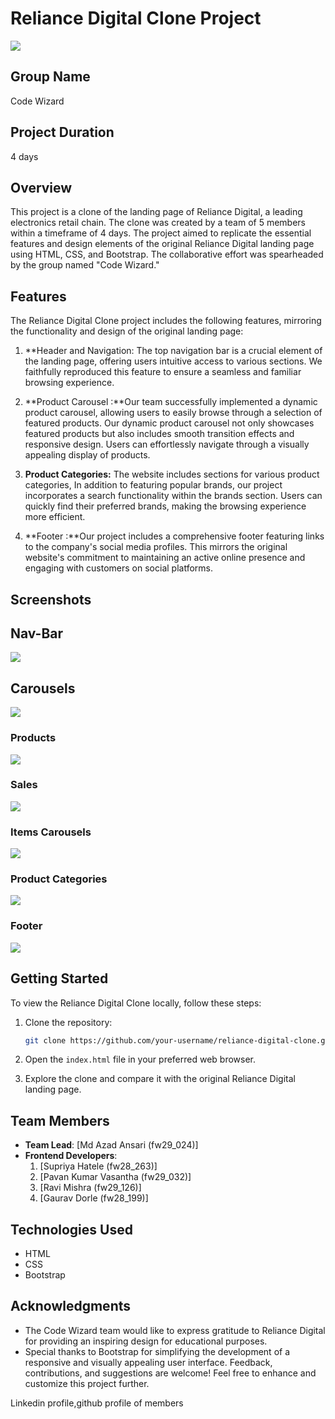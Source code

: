 
# Reliance Digital Clone Project
<img src="logo.svg">

## Group Name

Code Wizard

## Project Duration

4 days
## Overview

This project is a clone of the landing page of Reliance Digital, a leading electronics retail chain. The clone was created by a team of 5 members within a timeframe of 4 days. The project aimed to replicate the essential features and design elements of the original Reliance Digital landing page using HTML, CSS, and Bootstrap. The collaborative effort was spearheaded by the group named "Code Wizard."

## Features

The Reliance Digital Clone project includes the following features, mirroring the functionality and design of the original landing page:


1. **Header and Navigation: The top navigation bar is a crucial element of the landing page, offering users intuitive access to various sections. We faithfully reproduced this feature to ensure a seamless and familiar browsing experience.

2. **Product Carousel :**Our team successfully implemented a dynamic product carousel, allowing users to easily browse through a selection of featured products. Our dynamic product carousel not only showcases featured products but also includes smooth transition effects and responsive design. Users can effortlessly navigate through a visually appealing display of products.

3. **Product Categories:** The website includes sections for various product categories, In addition to featuring popular brands, our project incorporates a search functionality within the brands section. Users can quickly find their preferred brands, making the browsing experience more efficient.

4. **Footer :**Our project includes a comprehensive footer featuring links to the company's social media profiles. This mirrors the original website's commitment to maintaining an active online presence and engaging with customers on social platforms.

## Screenshots


## Nav-Bar

<img src="Screenshot 2024-01-01 130837.png">

## Carousels

<img src="Carousel-offer.png">

### Products
<img src="crausel-item.png">

### Sales
<img src="Midnight-sale.png">


### Items Carousels

<img src="Crausel-product.png">

### Product Categories


<img src="product-cat.png">

### Footer

<img src="reliance-footer.png">

## Getting Started

To view the Reliance Digital Clone locally, follow these steps:

1. Clone the repository:

   ```bash
   git clone https://github.com/your-username/reliance-digital-clone.git
   ```

2. Open the `index.html` file in your preferred web browser.

3. Explore the clone and compare it with the original Reliance Digital landing page.

## Team Members

- **Team Lead**: [Md Azad Ansari (fw29_024)]
- **Frontend Developers**:
  1. [Supriya Hatele (fw28_263)]
  2. [Pavan Kumar Vasantha (fw29_032)]
  3. [Ravi Mishra (fw29_126)]
  4. [Gaurav Dorle (fw28_199)]


## Technologies Used

- HTML
- CSS
- Bootstrap


## Acknowledgments

- The Code Wizard team would like to express gratitude to Reliance Digital for providing an inspiring design for educational purposes.
- Special thanks to Bootstrap for simplifying the development of a responsive and visually appealing user interface.
Feedback, contributions, and suggestions are welcome! Feel free to enhance and customize this project further.

Linkedin profile,github profile of members
